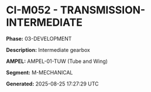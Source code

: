 # CI-M052 - TRANSMISSION-INTERMEDIATE

**Phase:** 03-DEVELOPMENT

**Description:** Intermediate gearbox

**AMPEL:** AMPEL-01-TUW (Tube and Wing)

**Segment:** M-MECHANICAL

**Generated:** 2025-08-25 17:27:29 UTC
